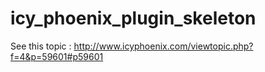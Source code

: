 icy_phoenix_plugin_skeleton
===========================

See this topic : http://www.icyphoenix.com/viewtopic.php?f=4&p=59601#p59601
